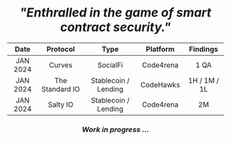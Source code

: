 
<h1 align="center"><i>"Enthralled in the game of smart contract security."</i></h1>

<div align="center">
  
| Date | Protocol | Type | Platform | Findings |
| :---: | :---: |:---:| :---: | :---: |
| JAN 2024 | Curves | SocialFi | Code4rena | 1 QA | 
| JAN 2024 | The Standard IO | Stablecoin / Lending | CodeHawks | 1H / 1M / 1L
| JAN 2024 | Salty IO | Stablecoin / Lending | Code4rena | 2M

<div>

<h3 align="center"><i>Work in progress ... </i></h3>
